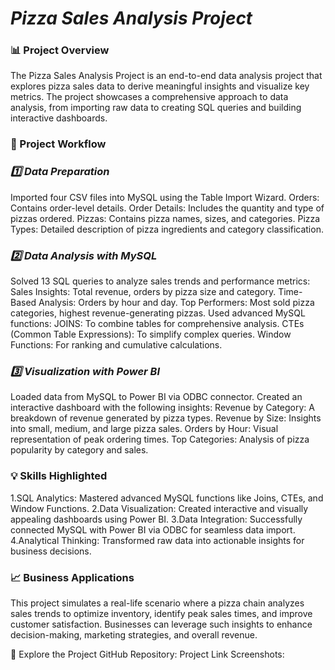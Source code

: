 # ***Pizza Sales Analysis Project*** #

### 📊 Project Overview ###
The Pizza Sales Analysis Project is an end-to-end data analysis project that explores pizza sales data to derive meaningful insights and visualize key metrics. The project showcases a comprehensive approach to data analysis, from importing raw data to creating SQL queries and building interactive dashboards.

### 📁 Project Workflow ###

### ***1️⃣ Data Preparation*** ###
Imported four CSV files into MySQL using the Table Import Wizard.
Orders: Contains order-level details.
Order Details: Includes the quantity and type of pizzas ordered.
Pizzas: Contains pizza names, sizes, and categories.
Pizza Types: Detailed description of pizza ingredients and category classification.
### ***2️⃣ Data Analysis with MySQL*** ###
Solved 13 SQL queries to analyze sales trends and performance metrics:
Sales Insights: Total revenue, orders by pizza size and category.
Time-Based Analysis: Orders by hour and day.
Top Performers: Most sold pizza categories, highest revenue-generating pizzas.
Used advanced MySQL functions:
JOINS: To combine tables for comprehensive analysis.
CTEs (Common Table Expressions): To simplify complex queries.
Window Functions: For ranking and cumulative calculations.
### ***3️⃣ Visualization with Power BI*** ###
Loaded data from MySQL to Power BI via ODBC connector.
Created an interactive dashboard with the following insights:
Revenue by Category: A breakdown of revenue generated by pizza types.
Revenue by Size: Insights into small, medium, and large pizza sales.
Orders by Hour: Visual representation of peak ordering times.
Top Categories: Analysis of pizza popularity by category and sales.

### 💡 Skills Highlighted ###
1.SQL Analytics: Mastered advanced MySQL functions like Joins, CTEs, and Window Functions.
2.Data Visualization: Created interactive and visually appealing dashboards using Power BI.
3.Data Integration: Successfully connected MySQL with Power BI via ODBC for seamless data import.
4.Analytical Thinking: Transformed raw data into actionable insights for business decisions.

### 📈 Business Applications ###
This project simulates a real-life scenario where a pizza chain analyzes sales trends to optimize inventory, identify peak sales times, and improve customer satisfaction. Businesses can leverage such insights to enhance decision-making, marketing strategies, and overall revenue.

🚀 Explore the Project
GitHub Repository: Project Link
Screenshots:
